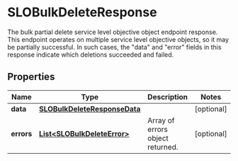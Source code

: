 # SLOBulkDeleteResponse

The bulk partial delete service level objective object endpoint response. This endpoint operates on multiple service level objective objects, so it may be partially successful. In such cases, the \"data\" and \"error\" fields in this response indicate which deletions succeeded and failed.

## Properties

| Name       | Type                                                          | Description                      | Notes      |
| ---------- | ------------------------------------------------------------- | -------------------------------- | ---------- |
| **data**   | [**SLOBulkDeleteResponseData**](SLOBulkDeleteResponseData.md) |                                  | [optional] |
| **errors** | [**List&lt;SLOBulkDeleteError&gt;**](SLOBulkDeleteError.md)   | Array of errors object returned. | [optional] |
